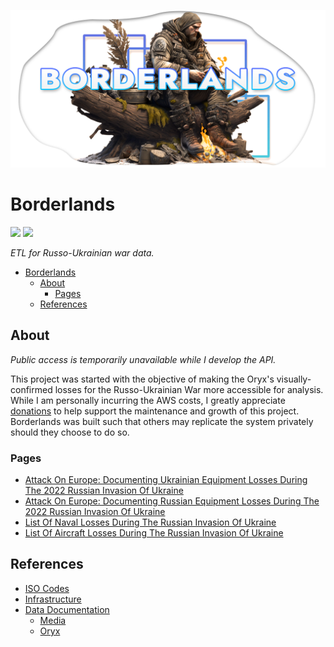 [![](./assets/borderlands%20soldier%20header.png)](https://www.midjourney.com/app/jobs/c2dff0de-6977-4260-9368-95ec2b0752e6/)

# Borderlands

<a href="https://www.kaggle.com/dominictarro/borderlands" target="_blank"><img src="https://img.shields.io/badge/Kaggle-20BEFF?style=for-the-badge&logo=Kaggle&logoColor=white"></a>
<a href="https://patreon.com/tarrodot" target="_blank"><img src="https://img.shields.io/badge/Patreon-F96854?style=for-the-badge&logo=patreon&logoColor=white"></a>

*ETL for Russo-Ukrainian war data.*

- [Borderlands](#borderlands)
  - [About](#about)
    - [Pages](#pages)
  - [References](#references)

## About

*Public access is temporarily unavailable while I develop the API.*

This project was started with the objective of making the Oryx's visually-confirmed losses for the Russo-Ukrainian War more accessible for analysis. While I am personally incurring the AWS costs, I greatly appreciate [donations](https://patreon.com/tarrodot?utm_medium=clipboard_copy&utm_source=copyLink&utm_campaign=creatorshare_creator&utm_content=join_link) to help support the maintenance and growth of this project. Borderlands was built such that others may replicate the system privately should they choose to do so.

### Pages

- [Attack On Europe: Documenting Ukrainian Equipment Losses During The 2022 Russian Invasion Of Ukraine](https://www.oryxspioenkop.com/2022/02/attack-on-europe-documenting-ukrainian.html)
- [Attack On Europe: Documenting Russian Equipment Losses During The 2022 Russian Invasion Of Ukraine](https://www.oryxspioenkop.com/2022/02/attack-on-europe-documenting-equipment.html)
- [List Of Naval Losses During The Russian Invasion Of Ukraine](https://www.oryxspioenkop.com/2022/03/list-of-naval-losses-during-2022.html)
- [List Of Aircraft Losses During The Russian Invasion Of Ukraine](https://www.oryxspioenkop.com/2022/03/list-of-aircraft-losses-during-2022.html)

## References

- [ISO Codes](https://www.iso.org/obp/ui/#home)
- [Infrastructure](./infrastructure/README.md)
- [Data Documentation](./docs/)
  - [Media](./docs/Media.md)
  - [Oryx](./docs/Oryx.md)
